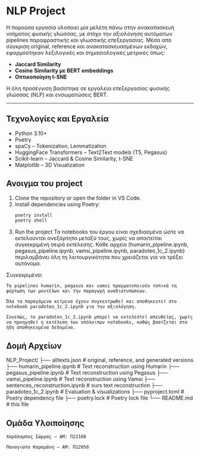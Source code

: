 # NLP Project

Η παρούσα εργασία υλοποιεί μία μελέτη πάνω στην ανακατασκευή νοήματος φυσικής γλώσσας, με στόχο την αξιολόγηση αυτόματων pipelines παραφραστικής και γλωσσικής επεξεργασίας. Μέσα από σύγκριση original, reference και ανακατασκευασμένων εκδοχών, εφαρμόστηκαν λεξιλογικές και σημασιολογικές μετρικές όπως:

- **Jaccard Similarity**
- **Cosine Similarity με BERT embeddings**
- **Οπτικοποίηση t-SNE**

Η όλη προσέγγιση βασίστηκε σε εργαλεία επεξεργασίας φυσικής γλώσσας (NLP) και ενσωματώσεις BERT.

---
## Τεχνολογίες και Εργαλεία

- Python 3.10+
- Poetry
- spaCy – Tokenization, Lemmatization
- HuggingFace Transformers – Text2Text models (T5, Pegasus)
- Scikit-learn – Jaccard & Cosine Similarity, t-SNE
- Matplotlib – 3D Visualization

## Ανοιγμα του project

1. Clone the repository or open the folder in VS Code.
2. Install dependencies using Poetry:
   ```bash
   poetry install
   poetry shell

3. Run the project
Τα notebooks του έργου είναι σχεδιασμένα ώστε να εκτελούνται ανεξάρτητα μεταξύ τους, χωρίς να απαιτείται συγκεκριμένη σειρά εκτέλεσης. Κάθε αρχείο (humarin_pipeline.ipynb, pegasus_pipeline.ipynb, vamsi_pipeline.ipynb, paradoteo_1c_2.ipynb) περιλαμβάνει όλη τη λειτουργικότητα που χρειάζεται για να τρέξει αυτόνομα.

Συγκεκριμένα:

    Τα pipelines humarin, pegasus και vamsi πραγματοποιούν τοπικά τη φόρτωση των μοντέλων και την παραγωγή αναδιατυπώσεων.

    Όλα τα παραγόμενα κείμενα έχουν συγκεντρωθεί και αποθηκευτεί στο notebook paradoteo_1c_2.ipynb για την αξιολόγηση.

    Συνεπώς, το paradoteo_1c_2.ipynb μπορεί να εκτελεστεί απευθείας, χωρίς να προηγηθεί η εκτέλεση των υπόλοιπων notebooks, καθώς βασίζεται στα ήδη αποθηκευμένα δεδομένα.

## Δομή Αρχείων

NLP_Project/
├── alltexts.json                   # original, reference, and generated versions
├── humarin_pipeline.ipynb          # Text reconstruction using Humarin
├── pegasus_pipeline.ipynb          # Text reconstruction using Pegasus
├── vamsi_pipeline.ipynb            # Text reconstruction using Vamsi
├── sentences_reconstruction.ipynb  # ours text reconstruction
├── paradoteo_1c_2.ipynb            # Evaluation & visualizations
├── pyproject.toml                  # Poetry dependency file
├── poetry.lock                     # Poetry lock file
└── README.md                       # this file

## Ομάδα Υλοιποίησης

    Χαράλαμπος Σώρρας – ΑΜ: Π22168

    Παναγιώτα Καραμάνη – ΑΜ: Π22058


